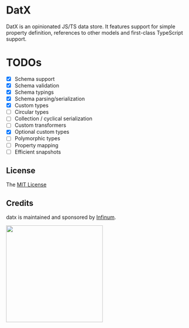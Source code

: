 # DatX

DatX is an opinionated JS/TS data store. It features support for simple property definition, references to other models and first-class TypeScript support.

# TODOs

- [x] Schema support
- [x] Schema validation
- [x] Schema typings
- [x] Schema parsing/serialization
- [x] Custom types
- [ ] Circular types
- [ ] Collection / cyclical serialization
- [ ] Custom transformers
- [x] Optional custom types
- [ ] Polymorphic types
- [ ] Property mapping
- [ ] Efficient snapshots

## License

The [MIT License](LICENSE)

## Credits

datx is maintained and sponsored by
[Infinum](https://www.infinum.co).

<img src="https://infinum.co/infinum.png" width="264">
